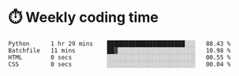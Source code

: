 
# :stopwatch: Weekly coding time
<!--START_SECTION:waka-->

```text
Python      1 hr 29 mins    ██████████████████████░░░   88.43 %
Batchfile   11 mins         ██▓░░░░░░░░░░░░░░░░░░░░░░   10.98 %
HTML        0 secs          ░░░░░░░░░░░░░░░░░░░░░░░░░   00.55 %
CSS         0 secs          ░░░░░░░░░░░░░░░░░░░░░░░░░   00.04 %
```

<!--END_SECTION:waka-->


<!-- <p> <img src="https://github-readme-stats.vercel.app/api?username=cozgerest&show_icons=true&hide_border=false" />  </p> -->

